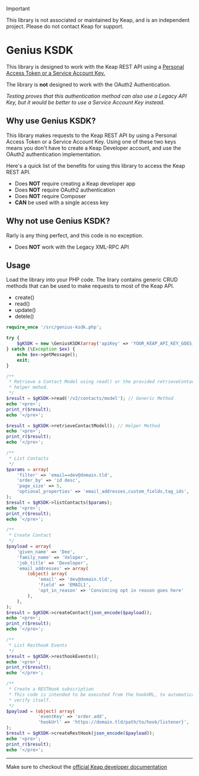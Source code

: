 > [!IMPORTANT]
> This library is not associated or maintained by Keap, and is an independent 
> project. Please do not contact Keap for support.

# Genius KSDK
This library is designed to work with the Keap REST API using a [Personal Access Token or a Service Account Key.](https://developer.infusionsoft.com/pat-and-sak/)

The library is **not** designed to work with the OAuth2 Authentication.

_Testing proves that this authentication method can also use a Legacy API Key,
but it would be better to use a Service Account Key instead._

## Why use Genius KSDK?
This library makes requests to the Keap REST API by using a Personal Access Token 
or a Service Account Key.  Using one of these two keys means you don't have to 
create a Keap Developer account, and use the OAuth2 authentication implementation.

Here's a quick list of the benefits for using this library to access the Keap
REST API.

- Does **NOT** require creating a Keap developer app
- Does **NOT** require OAuth2 authentication
- Does **NOT** require Composer
- **CAN** be used with a single access key

## Why not use Genius KSDK?
Rarly is any thing perfect, and this code is no exception.

- Does **NOT** work with the Legacy XML-RPC API

## Usage
Load the library into your PHP code.  The lirary contains generic CRUD methods
that can be used to make requests to most of the Keap API.
- create()
- read()
- update()
- detele()

```php
require_once '/src/genius-ksdk.php';

try {
    $gKSDK = new \GeniusKSDK(array('apiKey' => 'YOUR_KEAP_API_KEY_GOES_HERE'));
} catch (\Exception $ex) {
    echo $ex->getMessage();
    exit;
}

/**
 * Retrieve a Contact Model using read() or the provided retrieveContactModel() 
 * helper mehod.
 */
$result = $gKSDK->read('/v2/contacts/model'); // Generic Method
echo '<pre>';
print_r($result);
echo '</pre>';

$result = $gKSDK->retrieveContactModel(); // Helper Method
echo '<pre>';
print_r($result);
echo '</pre>';

/**
 * List Contacts
 */
$params = array(
    'filter' => 'email==dev@domain.tld',
    'order_by' => 'id desc',
    'page_size' => 5,
    'optional_properties' => 'email_addresses,custom_fields,tag_ids',
);
$result = $gKSDK->listContacts($params);
echo '<pre>';
print_r($result);
echo '</pre>';

/**
 * Create Contact
 */
$payload = array(
    'given_name' => 'Dee',
    'family_name' => 'Veloper',
    'job_title' => 'Developer',
    'email_addresses' => array(
        (object) array(
            'email' => 'dev@domain.tld',
            'field' => 'EMAIL1',
            'opt_in_reason' => 'Convincing opt in reason goes here'
        ),
    ),
);
$result = $gKSDK->createContact(json_encode($payload));
echo '<pre>';
print_r($result);
echo '</pre>';

/**
 * List Resthook Events
 */
$result = $gKSDK->resthookEvents();
echo '<pre>';
print_r($result);
echo '</pre>';

/**
 * Create a RESTHook subscription
 * This code is intended to be executed from the hookURL, to automatically 
 * verify itself.
 */
$payload = (object) array(
            'eventKey' => 'order.add',
            'hookUrl' => 'https://domain.tld/path/to/hook/listener}',
);
$result = $gKSDK->createRestHook(json_encode($payload));
echo '<pre>';
print_r($result);
echo '</pre>';
```

---
Make sure to checkout the [official Keap developer documentation](https://developer.infusionsoft.com/developer-guide/)